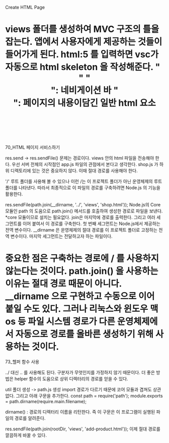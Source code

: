 Create HTML Page

views 폴더를 생성하여 MVC 구조의 틀을 잡는다. 앱에서 사용자에게 제공하는 것들이 들어가게 된다.
html:5 를 입력하면 vsc가 자동으로 html skeleton 을 작성해준다.
"<header>"
"<nav>": 네비게이션 바
"<main>": 페이지의 내용이담긴 일반 html 요소
=======================================================================================
70_HTML 페이지 서비스하기

res.send -> res.sendFile()
문제는 경로이다. views 안의 html 파일을 전송해야 한다.
우선 서버 전체의 시작점인 app.js 파일의 관점에서 본다고 생각한다. shop.js 가 하위 디렉토리에 있는 것은 중요하지 않다.
이때 절대 경로를 사용해야 한다.

'/' 루트 폴더를 사용해 볼 수 있으나 이런 /는 이 프로젝트 폴더가 아닌 운영체제의 루트 폴더를 나타낸다.
따라서 최종적으로 이 파일의 경로를 구축하려면 Node.js 의 기능을 활용한다.

res.sendFile(path.join(__dirname, '../', 'views', 'shop.html'));
Node.js의 Core 모듈인 path 의 도움으로 path.join() 메서드를 호출하여 생성한 경로로 파일을 보낸다.
*core 모듈이므로 설치는 필요없다.
join은 마지막에 경로를 출력한다. 그리고 여러 세그먼트를 이어 붙여서 이 경로를 구축한다.
첫 번째 세그먼트는 Node.js에서 제공하는 전역 변수이다. __dirname 은 운영체제의 절대 경로를 이 프로젝트 폴더로
고정하는 전역 변수이다.
마지막 세그먼트는 전달하고자 하는 파일이다.

중요한 점은 구축하는 경로에 / 를 사용하지 않는다는 것이다. path.join() 을 사용하는 이유는 절대 경로 때문이 아니다.
__dirname 으로 구현하고 수동으로 이어 붙일 수도 있다. 그러나 리눅스와 윈도우 맥os 등 파일 시스템 경로가 다른 운영체제에서
자동으로 경로를 올바른 생성하기 위해 사용하는 것이다.
=======================================================================================
73_헬퍼 함수 사용

../ 대신 .. 를 사용해도 된다. 구분자가 무엇인지를 가정하지 않기 때문이다.
더 좋은 방법은 helper 함수의 도움으로 상위 디렉터리의 경로를 얻을 수 있다.

util 폴더 생성 -> path.js 생성
import 경로가 다르기 때문에 코어 모듈과 겹쳐도 상관없다.
그리고 아래 구문을 추가한다.
const path = require('path');
module.exports = path.dirname(require.main.filename);

dirname() : 경로의 디렉터리 이름을 리턴한다.
즉 이 구문은 이 프로그램이 실행된 파일의 경로를 알려준다.

res.sendFile(path.join(rootDir, 'views', 'add-product.html'));
이제 절대 경로를 깔끔하게 바꿀 수 있다.